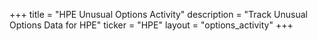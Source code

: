 +++
title = "HPE Unusual Options Activity"
description = "Track Unusual Options Data for HPE"
ticker = "HPE"
layout = "options_activity"
+++

